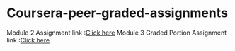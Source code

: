 # Coursera-peer-graded-assignments
Module 2 Assignment link :[Click here](https://gokulgowtham.github.io/Coursera-peer-graded-assignments/mod2_soln/index.html)
Module 3  Graded Portion Assignment link :[Click here](https://gokulgowtham.github.io/Coursera-peer-graded-assignments/mod3_soln/index.html)


